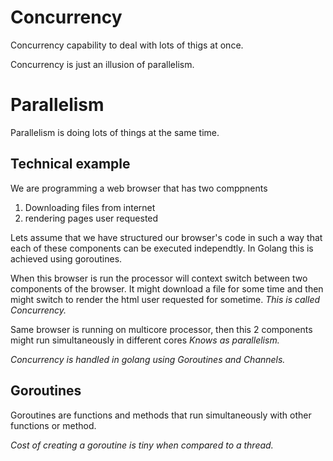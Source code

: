 # **Concurrency**

Concurrency capability to deal with lots of thigs at once.

Concurrency is just an illusion of parallelism.

# **Parallelism**

Parallelism is doing lots of things at the same time.

## **Technical example**

We are programming a web browser that has two comppnents

1. Downloading files from internet
2. rendering pages user requested

Lets assume that we have structured our browser's code in such a way that each of these components can be executed independtly. In Golang this is achieved using goroutines.

When this browser is run the processor will context switch between two components of the browser. It might download a file for some time and then might switch to render the html user requested for sometime. *This is called Concurrency.*

Same browser is running on multicore processor, then this 2 components might run simultaneously in different cores *Knows as parallelism.*

*Concurrency is handled in golang using Goroutines and Channels.*

## **Goroutines**
Goroutines are functions and methods that run simultaneously with other functions or method.

*Cost of creating a goroutine is tiny when compared to a thread.*

